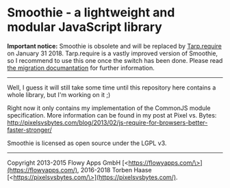 Smoothie - a lightweight and modular JavaScript library
=======================================================

**Important notice:** Smoothie is obsolete and will be replaced by [Tarp.require](https://github.com/letorbi/smoothie/tree/tarp)
on January 31 2018. Tarp.require is a vastly improved version of Smoothie, so I
recommend to use this one once the switch has been done. Please read [the
migration documantation](https://github.com/letorbi/smoothie/blob/tarp/doc/migration.md)
for further information.

----

Well, I guess it will still take some time until this repository here contains
a whole library, but I'm working on it ;)

Right now it only contains my implementation of the CommonJS module
specification. More information can be found in my post at Pixel vs. Bytes:
http://pixelsvsbytes.com/blog/2013/02/js-require-for-browsers-better-faster-stronger/

Smoothie is licensed as open source under the LGPL v3.

----

Copyright 2013-2015 Flowy Apps GmbH [\<https://flowyapps.com/\>](https://flowyapps.com/),
          2016-2018 Torben Haase [\<https://pixelsvsbytes.com/\>](https://pixelsvsbytes.com/).
